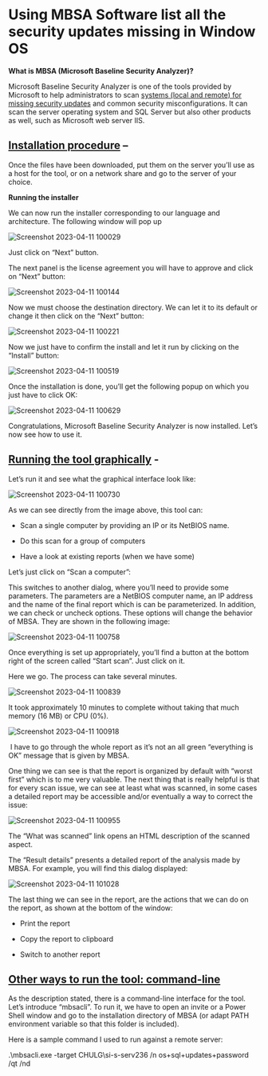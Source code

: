 # Using MBSA Software list all the security updates missing in Window OS

**What is MBSA (Microsoft Baseline Security Analyzer)?**

Microsoft Baseline Security Analyzer is one of the tools provided by
Microsoft to help administrators to scan <u>systems (local and remote)
for missing security updates</u> and common security misconfigurations.
It can scan the server operating system and SQL Server but also other
products as well, such as Microsoft web server IIS.

## <u>Installation procedure</u> – 

Once the files have been downloaded, put them on the server you’ll use
as a host for the tool, or on a network share and go to the server of
your choice.

**Running the installer**

We can now run the installer corresponding to our language and
architecture. The following window will pop up

![Screenshot 2023-04-11 100029](https://user-images.githubusercontent.com/96607455/231056622-4cf893d0-26db-4e42-b713-70eb68c80933.png)

Just click on “Next” button.

The next panel is the license agreement you will have to approve and
click on “Next” button:

![Screenshot 2023-04-11 100144](https://user-images.githubusercontent.com/96607455/231056744-6cdf2b2f-f0e1-4002-9003-d51e8abc80ec.png)

Now we must choose the destination directory. We can let it to its
default or change it then click on the “Next” button:

![Screenshot 2023-04-11 100221](https://user-images.githubusercontent.com/96607455/231056853-87a443c5-6c22-487a-9279-bdc72ca6beba.png)


Now we just have to confirm the install and let it run by clicking on
the “Install” button:

![Screenshot 2023-04-11 100519](https://user-images.githubusercontent.com/96607455/231057290-7121063d-b82c-44d3-bf43-20ba6fd79bea.png)


Once the installation is done, you’ll get the following popup on which
you just have to click OK:


![Screenshot 2023-04-11 100629](https://user-images.githubusercontent.com/96607455/231057440-5693ba75-358a-4c8f-b3ac-5f3fa42322ce.png)

Congratulations, Microsoft Baseline Security Analyzer is now installed.
Let’s now see how to use it.

## 

## 

## <u>Running the tool graphically</u> -

Let’s run it and see what the graphical interface look like:

![Screenshot 2023-04-11 100730](https://user-images.githubusercontent.com/96607455/231057531-244bb043-ef58-4df0-b4c2-4f9b27af056e.png)

As we can see directly from the image above, this tool can:

-   Scan a single computer by providing an IP or its NetBIOS name.

-   Do this scan for a group of computers

-   Have a look at existing reports (when we have some)

Let’s just click on “Scan a computer”:

This switches to another dialog, where you’ll need to provide some
parameters. The parameters are a NetBIOS computer name, an IP address
and the name of the final report which is can be parameterized. In
addition, we can check or uncheck options. These options will change the
behavior of MBSA. They are shown in the following image:

![Screenshot 2023-04-11 100758](https://user-images.githubusercontent.com/96607455/231057592-54d2c8c8-402e-4683-a97a-8c29fa42969b.png)

Once everything is set up appropriately, you’ll find a button at the
bottom right of the screen called “Start scan”. Just click on it.

Here we go. The process can take several minutes.

![Screenshot 2023-04-11 100839](https://user-images.githubusercontent.com/96607455/231057713-b7370fa8-cce5-401f-9e4d-fe08c4609dc7.png)


It took approximately 10 minutes to complete without taking that much
memory (16 MB) or CPU (0%).


![Screenshot 2023-04-11 100918](https://user-images.githubusercontent.com/96607455/231057783-37a0c76c-f9f5-4287-b318-ee98bb1f9fb1.png)

 I have to go through the whole report as it’s not an all green
“everything is OK” message that is given by MBSA.

One thing we can see is that the report is organized by default with
“worst first” which is to me very valuable. The next thing that is
really helpful is that for every scan issue, we can see at least what
was scanned, in some cases a detailed report may be accessible and/or
eventually a way to correct the issue:

![Screenshot 2023-04-11 100955](https://user-images.githubusercontent.com/96607455/231057856-3357abe4-5ffd-4736-9a75-2eb68e26319a.png)


The “What was scanned” link opens an HTML description of the scanned
aspect.

The “Result details” presents a detailed report of the analysis made by
MBSA. For example, you will find this dialog displayed:

![Screenshot 2023-04-11 101028](https://user-images.githubusercontent.com/96607455/231057925-4226fd83-c465-4435-8e76-73b62a30873e.png)


The last thing we can see in the report, are the actions that we can do
on the report, as shown at the bottom of the window:

-   Print the report

-   Copy the report to clipboard

-   Switch to another report

## <u>Other ways to run the tool: command-line</u>

As the description stated, there is a command-line interface for the
tool. Let’s introduce “mbsacli”. To run it, we have to open an invite or
a Power Shell window and go to the installation directory of MBSA (or
adapt PATH environment variable so that this folder is included).

Here is a sample command I used to run against a remote server:

.\\mbsacli.exe -target CHULG\\si-s-serv236 /n os+sql+updates+password
/qt /nd
